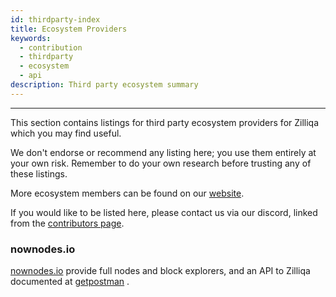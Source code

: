 ```yaml
---
id: thirdparty-index
title: Ecosystem Providers
keywords:
  - contribution
  - thirdparty
  - ecosystem
  - api
description: Third party ecosystem summary
---
```


---

This section contains listings for third party ecosystem providers for Zilliqa
which you may find useful.

We don't endorse or recommend any listing here; you use them entirely at your
own risk. Remember to do your own research before trusting any of these
listings.

More ecosystem members can be found on our
[website](https://www.zilliqa.com/ecosystem).

If you would like to be listed here, please contact us via our discord, linked
from the [contributors page](../contributors/contribute-buildzil.md#resources).

### nownodes.io

[nownodes.io](https://nownodes.io/) provide full nodes and block explorers, and
an API to Zilliqa documented at
[getpostman](https://documenter.getpostman.com/view/13630829/TVmFkLwy#af6cffc0-3bdd-4ea2-8d37-eda5d843a247)
.
